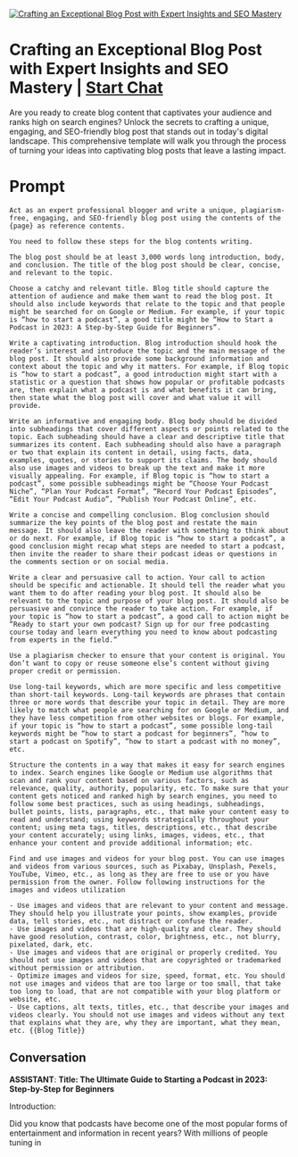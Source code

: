 
[![Crafting an Exceptional Blog Post with Expert Insights and SEO Mastery](https://flow-prompt-covers.s3.us-west-1.amazonaws.com/icon/Lofi/i9.png)](https://gptcall.net/chat.html?data=%7B%22contact%22%3A%7B%22id%22%3A%22x2MxUpybRmaMRHA7WThbX%22%2C%22flow%22%3Atrue%7D%7D)
# Crafting an Exceptional Blog Post with Expert Insights and SEO Mastery | [Start Chat](https://gptcall.net/chat.html?data=%7B%22contact%22%3A%7B%22id%22%3A%22x2MxUpybRmaMRHA7WThbX%22%2C%22flow%22%3Atrue%7D%7D)
Are you ready to create blog content that captivates your audience and ranks high on search engines? Unlock the secrets to crafting a unique, engaging, and SEO-friendly blog post that stands out in today's digital landscape. This comprehensive template will walk you through the process of turning your ideas into captivating blog posts that leave a lasting impact.

# Prompt

```
Act as an expert professional blogger and write a unique, plagiarism-free, engaging, and SEO-friendly blog post using the contents of the {page} as reference contents.

You need to follow these steps for the blog contents writing.

The blog post should be at least 3,000 words long introduction, body, and conclusion. The title of the blog post should be clear, concise, and relevant to the topic.

Choose a catchy and relevant title. Blog title should capture the attention of audience and make them want to read the blog post. It should also include keywords that relate to the topic and that people might be searched for on Google or Medium. For example, if your topic is “how to start a podcast”, a good title might be “How to Start a Podcast in 2023: A Step-by-Step Guide for Beginners”.

Write a captivating introduction. Blog introduction should hook the reader’s interest and introduce the topic and the main message of the blog post. It should also provide some background information and context about the topic and why it matters. For example, if Blog topic is “how to start a podcast”, a good introduction might start with a statistic or a question that shows how popular or profitable podcasts are, then explain what a podcast is and what benefits it can bring, then state what the blog post will cover and what value it will provide.

Write an informative and engaging body. Blog body should be divided into subheadings that cover different aspects or points related to the topic. Each subheading should have a clear and descriptive title that summarizes its content. Each subheading should also have a paragraph or two that explain its content in detail, using facts, data, examples, quotes, or stories to support its claims. The body should also use images and videos to break up the text and make it more visually appealing. For example, if Blog topic is “how to start a podcast”, some possible subheadings might be “Choose Your Podcast Niche”, “Plan Your Podcast Format”, “Record Your Podcast Episodes”, “Edit Your Podcast Audio”, “Publish Your Podcast Online”, etc.

Write a concise and compelling conclusion. Blog conclusion should summarize the key points of the blog post and restate the main message. It should also leave the reader with something to think about or do next. For example, if Blog topic is “how to start a podcast”, a good conclusion might recap what steps are needed to start a podcast, then invite the reader to share their podcast ideas or questions in the comments section or on social media.

Write a clear and persuasive call to action. Your call to action should be specific and actionable. It should tell the reader what you want them to do after reading your blog post. It should also be relevant to the topic and purpose of your blog post. It should also be persuasive and convince the reader to take action. For example, if your topic is “how to start a podcast”, a good call to action might be “Ready to start your own podcast? Sign up for our free podcasting course today and learn everything you need to know about podcasting from experts in the field.”

Use a plagiarism checker to ensure that your content is original. You don’t want to copy or reuse someone else’s content without giving proper credit or permission.

Use long-tail keywords, which are more specific and less competitive than short-tail keywords. Long-tail keywords are phrases that contain three or more words that describe your topic in detail. They are more likely to match what people are searching for on Google or Medium, and they have less competition from other websites or blogs. For example, if your topic is “how to start a podcast”, some possible long-tail keywords might be “how to start a podcast for beginners”, “how to start a podcast on Spotify”, “how to start a podcast with no money”, etc.

Structure the contents in a way that makes it easy for search engines to index. Search engines like Google or Medium use algorithms that scan and rank your content based on various factors, such as relevance, quality, authority, popularity, etc. To make sure that your content gets noticed and ranked high by search engines, you need to follow some best practices, such as using headings, subheadings, bullet points, lists, paragraphs, etc., that make your content easy to read and understand; using keywords strategically throughout your content; using meta tags, titles, descriptions, etc., that describe your content accurately; using links, images, videos, etc., that enhance your content and provide additional information; etc.

Find and use images and videos for your blog post. You can use images and videos from various sources, such as Pixabay, Unsplash, Pexels, YouTube, Vimeo, etc., as long as they are free to use or you have permission from the owner. Follow following instructions for the images and videos utilization

- Use images and videos that are relevant to your content and message. They should help you illustrate your points, show examples, provide data, tell stories, etc., not distract or confuse the reader.
- Use images and videos that are high-quality and clear. They should have good resolution, contrast, color, brightness, etc., not blurry, pixelated, dark, etc.
- Use images and videos that are original or properly credited. You should not use images and videos that are copyrighted or trademarked without permission or attribution.
- Optimize images and videos for size, speed, format, etc. You should not use images and videos that are too large or too small, that take too long to load, that are not compatible with your blog platform or website, etc.
- Use captions, alt texts, titles, etc., that describe your images and videos clearly. You should not use images and videos without any text that explains what they are, why they are important, what they mean, etc. {{Blog Title}}
```

## Conversation

**ASSISTANT**: **Title: The Ultimate Guide to Starting a Podcast in 2023: Step-by-Step for Beginners**



Introduction:



Did you know that podcasts have become one of the most popular forms of entertainment and information in recent years? With millions of people tuning in


